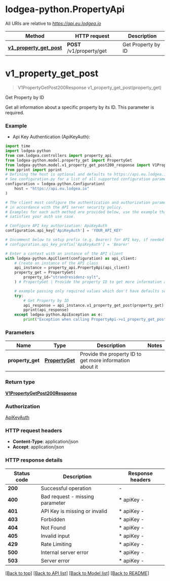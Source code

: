 # lodgea-python.PropertyApi

All URIs are relative to *https://api.eu.lodgea.io*

Method | HTTP request | Description
------------- | ------------- | -------------
[**v1_property_get_post**](PropertyApi.md#v1_property_get_post) | **POST** /v1/property/get | Get Property by ID


# **v1_property_get_post**
> V1PropertyGetPost200Response v1_property_get_post(property_get)

Get Property by ID

Get all information about a specific property by its ID. This parameter is required.

### Example

* Api Key Authentication (ApiKeyAuth):

```python
import time
import lodgea-python
from com.lodgea.controllers import property_api
from lodgea-python.model.property_get import PropertyGet
from lodgea-python.model.v1_property_get_post200_response import V1PropertyGetPost200Response
from pprint import pprint
# Defining the host is optional and defaults to https://api.eu.lodgea.io
# See configuration.py for a list of all supported configuration parameters.
configuration = lodgea-python.Configuration(
    host = "https://api.eu.lodgea.io"
)

# The client must configure the authentication and authorization parameters
# in accordance with the API server security policy.
# Examples for each auth method are provided below, use the example that
# satisfies your auth use case.

# Configure API key authorization: ApiKeyAuth
configuration.api_key['ApiKeyAuth'] = 'YOUR_API_KEY'

# Uncomment below to setup prefix (e.g. Bearer) for API key, if needed
# configuration.api_key_prefix['ApiKeyAuth'] = 'Bearer'

# Enter a context with an instance of the API client
with lodgea-python.ApiClient(configuration) as api_client:
    # Create an instance of the API class
    api_instance = property_api.PropertyApi(api_client)
    property_get = PropertyGet(
        property_id="strandresidenz-sylt",
    ) # PropertyGet | Provide the property ID to get more information about it

    # example passing only required values which don't have defaults set
    try:
        # Get Property by ID
        api_response = api_instance.v1_property_get_post(property_get)
        pprint(api_response)
    except lodgea-python.ApiException as e:
        print("Exception when calling PropertyApi->v1_property_get_post: %s\n" % e)
```


### Parameters

Name | Type | Description  | Notes
------------- | ------------- | ------------- | -------------
 **property_get** | [**PropertyGet**](PropertyGet.md)| Provide the property ID to get more information about it |

### Return type

[**V1PropertyGetPost200Response**](V1PropertyGetPost200Response.md)

### Authorization

[ApiKeyAuth](../README.md#ApiKeyAuth)

### HTTP request headers

 - **Content-Type**: application/json
 - **Accept**: application/json


### HTTP response details

| Status code | Description | Response headers |
|-------------|-------------|------------------|
**200** | Successful operation |  -  |
**400** | Bad request - missing parameter |  * apiKey -  <br>  |
**401** | API Key is missing or invalid |  * apiKey -  <br>  |
**403** | Forbidden |  * apiKey -  <br>  |
**404** | Not Found |  * apiKey -  <br>  |
**405** | Invalid input |  * apiKey -  <br>  |
**429** | Rate Limiting |  * apiKey -  <br>  |
**500** | Internal server error |  * apiKey -  <br>  |
**503** | Server error |  * apiKey -  <br>  |

[[Back to top]](#) [[Back to API list]](../README.md#documentation-for-api-endpoints) [[Back to Model list]](../README.md#documentation-for-models) [[Back to README]](../README.md)

